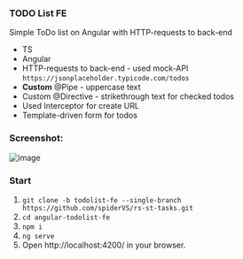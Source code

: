 ### TODO List FE

Simple ToDo list on Angular with HTTP-requests to back-end

- TS
- Angular
- HTTP-requests to back-end - used mock-API `https://jsonplaceholder.typicode.com/todos`
- **Custom** @Pipe - uppercase text
- Custom @Directive - strikethrough text for checked todos
- Used Interceptor for create URL
- Template-driven form for todos

### Screenshot:

![image](https://user-images.githubusercontent.com/79773329/158948166-0ea8fd26-34e8-40d3-9e66-c378d5cce7e9.png)

### Start

1. `git clone -b todolist-fe --single-branch https://github.com/spiderVS/rs-st-tasks.git`
2. `cd angular-todolist-fe`
3. `npm i`
4. `ng serve`
5. Open http://localhost:4200/ in your browser.
